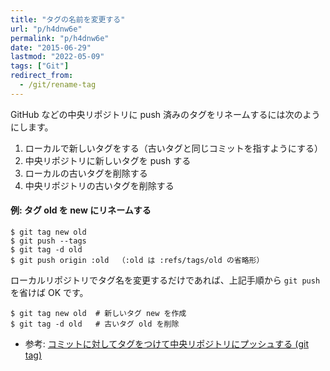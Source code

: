 ```yaml
---
title: "タグの名前を変更する"
url: "p/h4dnw6e"
permalink: "p/h4dnw6e"
date: "2015-06-29"
lastmod: "2022-05-09"
tags: ["Git"]
redirect_from:
  - /git/rename-tag
---
```


GitHub などの中央リポジトリに push 済みのタグをリネームするには次のようにします。

1. ローカルで新しいタグをする（古いタグと同じコミットを指すようにする）
2. 中央リポジトリに新しいタグを push する
3. ローカルの古いタグを削除する
4. 中央リポジトリの古いタグを削除する

#### 例: タグ old を new にリネームする

```console
$ git tag new old
$ git push --tags
$ git tag -d old
$ git push origin :old  （:old は :refs/tags/old の省略形）
```

ローカルリポジトリでタグ名を変更するだけであれば、上記手順から `git push` を省けば OK です。

```console
$ git tag new old  # 新しいタグ new を作成
$ git tag -d old   # 古いタグ old を削除
```

- 参考: [コミットに対してタグをつけて中央リポジトリにプッシュする (git tag)](/p/y2cmv5d/)

